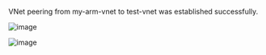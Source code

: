 VNet peering from my-arm-vnet to test-vnet was established successfully.

![image](https://github.com/user-attachments/assets/907a1c94-afa3-4a24-9ea3-bfb7a043710a)

![image](https://github.com/user-attachments/assets/f36d2767-52f5-4f1c-b006-dfa813911308)



